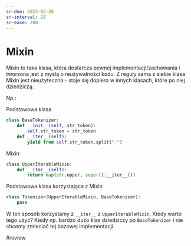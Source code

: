 ```yaml
---
sr-due: 2023-02-26
sr-interval: 28
sr-ease: 200
---
```


# Mixin

Mixin to taka klasa, która dostarcza pewnej implementacji/zachowania i tworzona jest z myślą o reużywalności kodu. Z reguły sama z siebie klasa Mixin jest nieużyteczna - staje się dopiero w innych klasach, które po niej dziedziczą.

Np.:

Podstawowa klasa
```python
class BaseTokenizer:
	def __init__(self, str_token):
		self.str_token = str_token
	def __iter__(self):
		yield from self.str_token.split("-")
```

Mixin:
```python
class UpperIterableMixin:
	def __iter__(self):
		return map(str.upper, super().__iter__())
```

Podstawowa klasa korzystająca z Mixin
```python
class Tokenizer(UpperIterableMixin, BaseTokenizer):
	pass
```
W ten sposób korzystamy z `__iter__` z `UpperIterableMixin`. Kiedy warto tego użyć? Kiedy np. bardzo dużo klas dziedziczy po `BaseTokenizer` i nie chcemy zmieniać tej bazowej implementacji.

#review